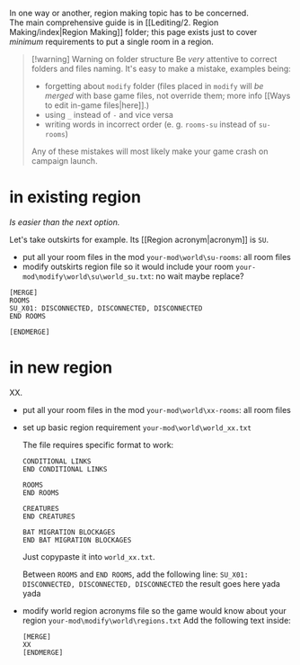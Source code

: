 In one way or another, region making topic has to be concerned.  
The main comprehensive guide is in [[Lediting/2. Region Making/index|Region Making]] folder; this page exists just to cover *minimum* requirements to put a single room in a region.

> [!warning] Warning on folder structure
> Be *very* attentive to correct folders and files naming. It's easy to make a mistake, examples being:
> - forgetting about `modify` folder (files placed in `modify` will *be merged* with base game files, not override them; more info [[Ways to edit in-game files|here]].)
> - using `_` instead of `-` and vice versa
> - writing words in incorrect order (e. g. `rooms-su` instead of `su-rooms`)
> 
> Any of these mistakes will most likely make your game crash on campaign launch.
# in existing region
*Is easier than the next option.*

Let's take outskirts for example. Its [[Region acronym|acronym]] is `SU`.
- put all your room files in the mod 
	`your-mod\world\su-rooms`: all room files
- modify outskirts region file so it would include your room
	`your-mod\modify\world\su\world_su.txt`: 
no wait maybe replace?
```
[MERGE]
ROOMS
SU_X01: DISCONNECTED, DISCONNECTED, DISCONNECTED
END ROOMS

[ENDMERGE]
```


# in new region

XX.

- put all your room files in the mod 
	`your-mod\world\xx-rooms`: all room files
- set up basic region requirement
	`your-mod\world\world_xx.txt`
	
	The file requires specific format to work:
	```
	CONDITIONAL LINKS
	END CONDITIONAL LINKS
	
	ROOMS
	END ROOMS
	
	CREATURES
	END CREATURES
	
	BAT MIGRATION BLOCKAGES
	END BAT MIGRATION BLOCKAGES
	```
	Just copypaste it into `world_xx.txt`.
	
	Between `ROOMS` and `END ROOMS`, add the following line:
	`SU_X01: DISCONNECTED, DISCONNECTED, DISCONNECTED`
	the result goes here yada yada
- modify world region acronyms file so the game would know about your region
	`your-mod\modify\world\regions.txt`
	Add the following text inside:
	```
	[MERGE]
	XX
	[ENDMERGE]
	```